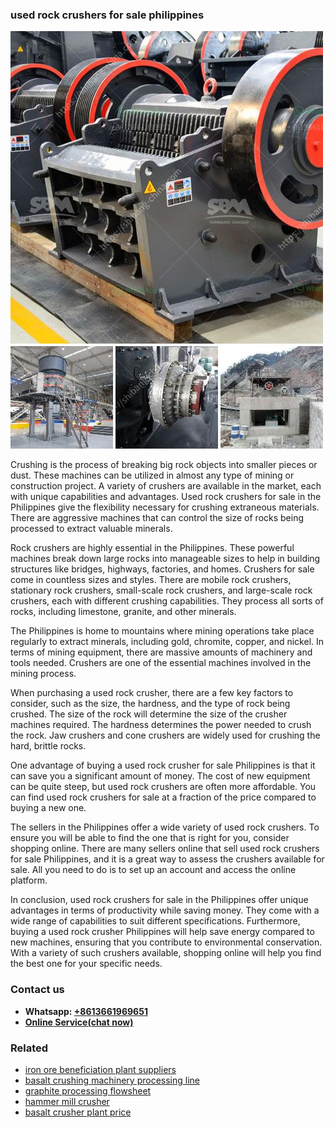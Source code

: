 <h3>used rock crushers for sale philippines</h3><img src='1708666500.jpg' alt=''><p>Crushing is the process of breaking big rock objects into smaller pieces or dust. These machines can be utilized in almost any type of mining or construction project. A variety of crushers are available in the market, each with unique capabilities and advantages. Used rock crushers for sale in the Philippines give the flexibility necessary for crushing extraneous materials. There are aggressive machines that can control the size of rocks being processed to extract valuable minerals.</p><p>Rock crushers are highly essential in the Philippines. These powerful machines break down large rocks into manageable sizes to help in building structures like bridges, highways, factories, and homes. Crushers for sale come in countless sizes and styles. There are mobile rock crushers, stationary rock crushers, small-scale rock crushers, and large-scale rock crushers, each with different crushing capabilities. They process all sorts of rocks, including limestone, granite, and other minerals.</p><p>The Philippines is home to mountains where mining operations take place regularly to extract minerals, including gold, chromite, copper, and nickel. In terms of mining equipment, there are massive amounts of machinery and tools needed. Crushers are one of the essential machines involved in the mining process.</p><p>When purchasing a used rock crusher, there are a few key factors to consider, such as the size, the hardness, and the type of rock being crushed. The size of the rock will determine the size of the crusher machines required. The hardness determines the power needed to crush the rock. Jaw crushers and cone crushers are widely used for crushing the hard, brittle rocks.</p><p>One advantage of buying a used rock crusher for sale Philippines is that it can save you a significant amount of money. The cost of new equipment can be quite steep, but used rock crushers are often more affordable. You can find used rock crushers for sale at a fraction of the price compared to buying a new one.</p><p>The sellers in the Philippines offer a wide variety of used rock crushers. To ensure you will be able to find the one that is right for you, consider shopping online. There are many sellers online that sell used rock crushers for sale Philippines, and it is a great way to assess the crushers available for sale. All you need to do is to set up an account and access the online platform.</p><p>In conclusion, used rock crushers for sale in the Philippines offer unique advantages in terms of productivity while saving money. They come with a wide range of capabilities to suit different specifications. Furthermore, buying a used rock crusher Philippines will help save energy compared to new machines, ensuring that you contribute to environmental conservation. With a variety of such crushers available, shopping online will help you find the best one for your specific needs.</p><h3>Contact us</h3><ul><li><strong>Whatsapp:&nbsp;<a href="https://wa.me/8613661969651">+8613661969651</a></strong></li><li><a href="https://swt.shibang-china.com/?git&amp;zhl&amp;used rock crushers for sale philippines"><strong>Online Service(chat now)</strong></a></li></ul><h3>Related</h3><ul><li><a href='iron ore beneficiation plant suppliers.md'>iron ore beneficiation plant suppliers</a></li><li><a href='basalt crushing machinery processing line.md'>basalt crushing machinery processing line</a></li><li><a href='graphite processing flowsheet.md'>graphite processing flowsheet</a></li><li><a href='hammer mill crusher.md'>hammer mill crusher</a></li><li><a href='basalt crusher plant price.md'>basalt crusher plant price</a></li></ul>